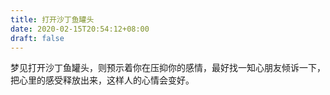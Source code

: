 ```yaml
---
title: 打开沙丁鱼罐头
date: 2020-02-15T20:54:12+08:00
draft: false
---
```


梦见打开沙丁鱼罐头，则预示着你在压抑你的感情，最好找一知心朋友倾诉一下，把心里的感受释放出来，这样人的心情会变好。